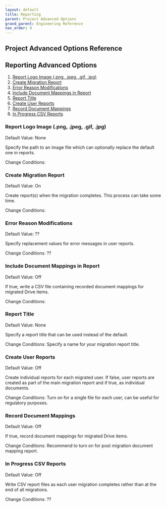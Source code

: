 ```yaml
---
layout: default
title: Reporting
parent: Project Advanced Options
grand_parent: Engineering Reference 
nav_order: 9
---
```

## Project Advanced Options Reference

## Reporting Advanced Options

1. [Report Logo Image (.png, .jpeg, .gif, .jpg) ](#reportlogo)
2. [Create Migration Report](#createreport)
3. [Error Reason Modifications](#errormod)
4. [Include Document Mappings in Report](#includedocmap)
5. [Report Title](#reporttitle)
6. [Create User Reports](#userreport)
7. [Record Document Mappings](#docmap)
8. [In Progress CSV Reports](#inprogreport)

### Report Logo Image (.png, .jpeg, .gif, .jpg) <a name="reportlogo"></a>
Default Value: None

Specify the path to an image file which can optionally replace the default one in reports.

Change Conditions: 

### Create Migration Report <a name="createreport"></a>
Default Value: On

Create report(s) when the migration completes. This process can take some time.

Change Conditions: 

### Error Reason Modifications <a name="errormod"></a>
Default Value: ??

Specify replacement values for error messages in user reports.

Change Conditions: ??

### Include Document Mappings in Report <a name="includedocmap"></a>
Default Value: Off

If true, write a CSV file containing recorded document mappings for migrated Drive items.

Change Conditions: 

### Report Title <a name="reporttitle"></a>
Default Value: None

Specify a report title that can be used instead of the default.

Change Conditions: Specify a name for your migration report title. 

### Create User Reports <a name="userreport"></a>
Default Value: Off

Create individual reports for each migrated user. If false, user reports are created as part of the main migration report and if true, as individual documents.

Change Conditions: Turn on for a single file for each user, can be useful for regulatory purposes. 

### Record Document Mappings <a name="docmap"></a>
Default Value: Off

If true, record document mappings for migrated Drive items.

Change Conditions: Recommend to turn on for post migration document mapping report. 

### In Progress CSV Reports  <a name="inprogreport"></a>
Default Value: Off

Write CSV report files as each user migration completes rather than at the end of all migrations.

Change Conditions: ??
